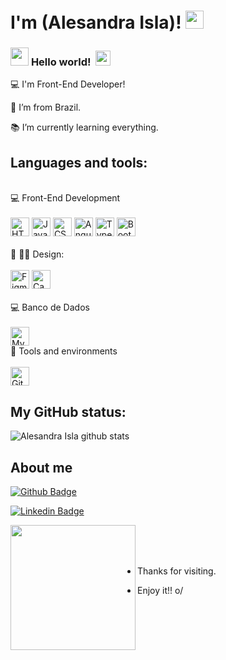 
# I'm (Alesandra Isla)! <img src="https://github.com/TheDudeThatCode/TheDudeThatCode/blob/master/Assets/powerup.gif" width="29px">



### <img src="https://github.com/TheDudeThatCode/TheDudeThatCode/blob/master/Assets/happy.gif" width="29px"> **Hello world!** &nbsp;<img src="https://github.com/TheDudeThatCode/TheDudeThatCode/blob/master/Assets/Earth.gif" width="24px">




:computer: I'm Front-End Developer!

:house_with_garden: I’m from Brazil.

:books: I’m currently learning everything.

## Languages and tools:
<br>
💻 Front-End Development
<br><br>
<div align="left">
  <img height="30" alt="HTML" src="https://img.shields.io/badge/HTML5-E34F26?style=for-the-badge&logo=html5&logoColor=white">
 <img height="30" alt="Javascript" src="https://img.shields.io/badge/JavaScript-323330?style=for-the-badge&logo=javascript&logoColor=F7DF1E">
<img height="30" alt="CSS3" src="https://img.shields.io/badge/CSS3-1572B6?style=for-the-badge&logo=css3&logoColor=white">
<img height="30" alt="Angular" src="https://img.shields.io/badge/Angular-DD0031?style=for-the-badge&logo=angular&logoColor=white">
<img height="30" alt="TypeScript" src="https://img.shields.io/badge/TypeScript-007ACC?style=for-the-badge&logo=typescript&logoColor=white">
 <img height="30" alt="Bootstrap" src="https://img.shields.io/badge/Bootstrap-563D7C?style=for-the-badge&logo=bootstrap&logoColor=white">
 </div>
 <br>
🎨 ✍🏼 Design:
<br><br>
<div>

<img height="30" alt="Figma" src="https://img.shields.io/badge/Figma-F24D1D.svg?style=for-the-badge&logo=figma&logoColor=white">
<img height="30" alt="Canva" src="https://img.shields.io/badge/Canva-%2300C4CC.svg?&style=for-the-badge&logo=Canva&logoColor=white">
</div>
<br>
💻 Banco de Dados 
<br><br>
 <img height="30" alt="MySQL" src="https://img.shields.io/badge/MySQL-00000F?style=for-the-badge&logo=mysql&logoColor=white">
 <br>
🔧 Tools and environments
<br><br>
 <img height="30" alt="Git" src="https://img.shields.io/badge/Git-F05032?style=for-the-badge&logo=git&logoColor=white">
<br>
 
## My GitHub status:

![Alesandra Isla github stats](https://github-readme-stats.vercel.app/api?username=AlesandraIsla&show_icons=true&theme=midnight-purple
)


## About me

[![Github Badge](https://img.shields.io/badge/-Github-000?style=flat-square&logo=Github&logoColor=white&link=https://github.com/alesandraisla)](https://github.com/alesandraisla)

[![Linkedin Badge](https://img.shields.io/badge/-LinkedIn-blue?style=flat-square&logo=Linkedin&logoColor=white&link=https://www.linkedin.com/in/alesandramempis/)]( https://www.linkedin.com/in/alesandramempis/)

<img align="left" src="https://media3.giphy.com/media/Q7SKqn3G97xpmfSOvG/giphy.gif?cid=790b761162dc6745f7884d26802daa46c7e03679fb66ea5e&rid=giphy.gif&ct=g" width="200px">
<br><br><br>
<div>
  
- Thanks for visiting.

- Enjoy it!! o/
 
</div>





